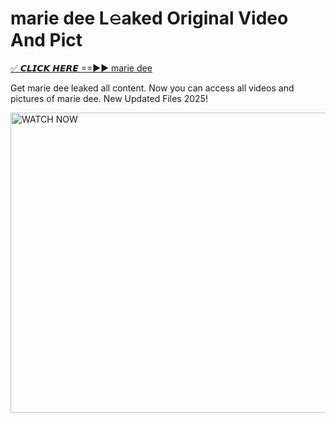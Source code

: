 # marie dee L𝚎aked Original Video And Pict

<p><a href="https://cliphot.my.id/marie+dee" rel="nofollow">✅ 𝘾𝙇𝙄𝘾𝙆 𝙃𝙀𝙍𝙀 ==►► marie dee​</a></p>


<p>Get marie dee leaked all content. Now you can access all videos and pictures of marie dee. New Updated Files 2025!</p>


<p><a rel="nofollow" title="WATCH NOW" href="https://cliphot.my.id/marie+dee"><img border="marie+dee" height="480" width="720" title="WATCH NOW" alt="WATCH NOW" src="https://i.ibb.co.com/xMMVF88/686577567.gif"></a></p>